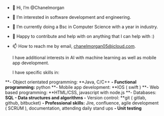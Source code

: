 - 👋 Hi, I’m @Chanelmorgan
- 👀 I’m interested in software development and engineering.
- 🌱 I’m currently doing a Bsc in Computer Science with a year in industry. 
- 💞️ Happy to contribute and help with on anything that I can help with :) 
- 📫 How to reach me by email, chanelmorgan05@icloud.com.


  I have additional interests in AI with machine learning as well as mobile app development.
  
  I have specific skills in:

**- Object orientated programming: **Java, C/C++
**- Functional programming:** python
**- Mobile app development: **IOS ( swift )
**- Web based programming: **HTML/CSS, javascript with node.js
**- Databases: **SQL
**- Data structures and algorithms**
-** Version control: **git ( gitlab, github, bitbucket)
**- Professional skills:** Jire, confluence, agile development ( SCRUM ), documentation, attending daily stand ups 
**- Unit testing**



<!---
Chanelmorgan/Chanelmorgan is a ✨ special ✨ repository because its `README.md` (this file) appears on your GitHub profile.
You can click the Preview link to take a look at your changes.
--->
